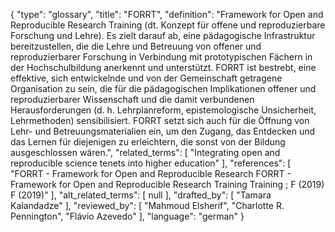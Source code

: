 {
    "type": "glossary",
    "title": "FORRT",
    "definition": "Framework for Open and Reproducible Research Training (dt. Konzept für offene und reproduzierbare Forschung und Lehre). Es zielt darauf ab, eine pädagogische Infrastruktur bereitzustellen, die die Lehre und Betreuung von offener und reproduzierbarer Forschung in Verbindung mit prototypischen Fächern in der Hochschulbildung anerkennt und unterstützt. FORRT ist bestrebt, eine effektive, sich entwickelnde und von der Gemeinschaft getragene Organisation zu sein, die für die pädagogischen Implikationen offener und reproduzierbarer Wissenschaft und die damit verbundenen Herausforderungen (d. h. Lehrplanreform, epistemologische Unsicherheit, Lehrmethoden) sensibilisiert. FORRT setzt sich auch für die Öffnung von Lehr- und Betreuungsmaterialien ein, um den Zugang, das Entdecken und das Lernen für diejenigen zu erleichtern, die sonst von der Bildung ausgeschlossen wären.",
    "related_terms": [
        "Integrating open and reproducible science tenets into higher education"
    ],
    "references": [
        "FORRT - Framework for Open and Reproducible Research FORRT - Framework for Open and Reproducible Research Training Training ; F (2019) F (2019)"
    ],
    "alt_related_terms": [
        null
    ],
    "drafted_by": [
        "Tamara Kalandadze"
    ],
    "reviewed_by": [
        "Mahmoud Elsherif",
        "Charlotte R. Pennington",
        "Flávio Azevedo"
    ],
    "language": "german"
}